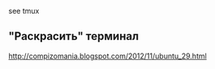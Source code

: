 see tmux

"Раскрасить" терминал
---------------------
http://compizomania.blogspot.com/2012/11/ubuntu_29.html